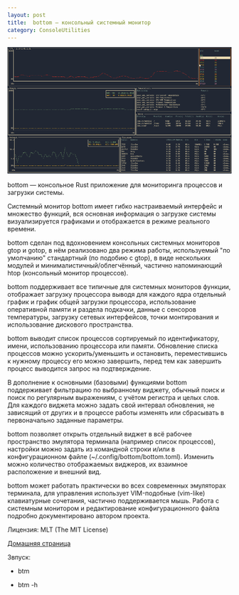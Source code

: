 ```yaml
---
layout: post
title:  bottom — консольный системный монитор
category: ConsoleUtilities
---
```


![](/image/bottom.gif)

bottom — консольное Rust приложение для мониторинга процессов и загрузки системы.

Системный монитор bottom имеет гибко настраиваемый интерфейс и множество функций, вся основная информация о загрузке системы визуализируется графиками и отображается в режиме реального времени.

bottom сделан под вдохновением консольных системных мониторов gtop и gotop, в нём реализовано два режима работы, используемый "по умолчанию" стандартный (по подобию с gtop), в виде нескольких модулей и минималистичный/облегчённый, частично напоминающий htop (консольный монитор процессов).

bottom поддерживает все типичные для системных мониторов функции, отображает загрузку процессора выводя для каждого ядра отдельный график и график общей загрузки процессора, использование оперативной памяти и раздела подкачки, данные с сенсоров температуры, загрузку сетевых интерфейсов, точки монтирования и использование дискового пространства.

bottom выводит список процессов сортируемый по идентификатору, имени, использованию процессора или памяти. Обновление списка процессов можно ускорить/уменьшить и остановить, переместившись к нужному процессу его можно завершить, перед тем как завершить процесс выводится запрос на подтверждение.

В дополнение к основными (базовыми) функциями bottom поддерживает фильтрацию по выбранному виджету, обычный поиск и поиск по регулярным выражениям, с учётом регистра и целых слов. Для каждого виджета можно задать свой интервал обновления, не зависящий от других и в процессе работы изменять или сбрасывать в первоначально заданные параметры.

bottom позволяет открыть отдельный виджет в всё рабочее пространство эмулятора терминала (например список процессов), настройки можно задать из командной строки и/или в конфигурационном файле (~/.config/bottom/bottom.toml). Изменить можно количество отображаемых виджеров, их взаимное расположение и внешний вид.

bottom может работать практически во всех современных эмуляторах терминала, для управления использует VIM-подобные (vim-like) клавиатурные сочетания, частично поддерживается мышь. Работа с системным монитором и редактирование конфигурационного файла подробно документировано автором проекта.

Лицензия: MLT (The MIT License)

[Домашняя страница](https://github.com/ClementTsang/bottom)

Звпуск:

- btm

- btm -h

